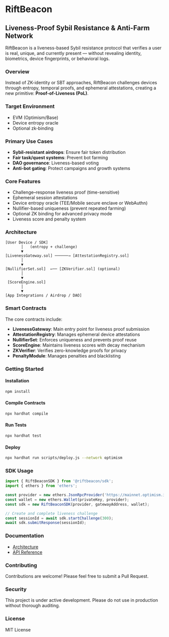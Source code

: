 # RiftBeacon

## Liveness-Proof Sybil Resistance & Anti-Farm Network

RiftBeacon is a liveness-based Sybil resistance protocol that verifies a user is real, unique, and currently present — without revealing identity, biometrics, device fingerprints, or behavioral logs.

### Overview

Instead of ZK-identity or SBT approaches, RiftBeacon challenges devices through entropy, temporal proofs, and ephemeral attestations, creating a new primitive: **Proof-of-Liveness (PoL)**.

### Target Environment

- EVM (Optimism/Base)
- Device entropy oracle
- Optional zk-binding

### Primary Use Cases

- **Sybil-resistant airdrops**: Ensure fair token distribution
- **Fair task/quest systems**: Prevent bot farming
- **DAO governance**: Liveness-based voting
- **Anti-bot gating**: Protect campaigns and growth systems

### Core Features

- Challenge–response liveness proof (time-sensitive)
- Ephemeral session attestations
- Device entropy oracle (TEE/Mobile secure enclave or WebAuthn)
- Nullifier-based uniqueness (prevent repeated farming)
- Optional ZK binding for advanced privacy mode
- Liveness score and penalty system

### Architecture

```
[User Device / SDK]
       │   (entropy + challenge)
       ▼
[LivenessGateway.sol] ──────→ [AttestationRegistry.sol]
       │
       ▼
[NullifierSet.sol]  ←── [ZKVerifier.sol] (optional)
       │
       ▼
 [ScoreEngine.sol]
       │
       ▼
[App Integrations / Airdrop / DAO]
```

### Smart Contracts

The core contracts include:

- **LivenessGateway**: Main entry point for liveness proof submission
- **AttestationRegistry**: Manages ephemeral device attestations
- **NullifierSet**: Enforces uniqueness and prevents proof reuse
- **ScoreEngine**: Maintains liveness scores with decay mechanism
- **ZKVerifier**: Verifies zero-knowledge proofs for privacy
- **PenaltyModule**: Manages penalties and blacklisting

### Getting Started

#### Installation

```bash
npm install
```

#### Compile Contracts

```bash
npx hardhat compile
```

#### Run Tests

```bash
npx hardhat test
```

#### Deploy

```bash
npx hardhat run scripts/deploy.js --network optimism
```

### SDK Usage

```typescript
import { RiftBeaconSDK } from '@riftbeacon/sdk';
import { ethers } from 'ethers';

const provider = new ethers.JsonRpcProvider('https://mainnet.optimism.io');
const wallet = new ethers.Wallet(privateKey, provider);
const sdk = new RiftBeaconSDK(provider, gatewayAddress, wallet);

// Create and complete liveness challenge
const sessionId = await sdk.startChallenge(300);
await sdk.submitResponse(sessionId);
```

### Documentation

- [Architecture](docs/ARCHITECTURE.md)
- [API Reference](docs/API.md)

### Contributing

Contributions are welcome! Please feel free to submit a Pull Request.

### Security

This project is under active development. Please do not use in production without thorough auditing.

### License

MIT License

